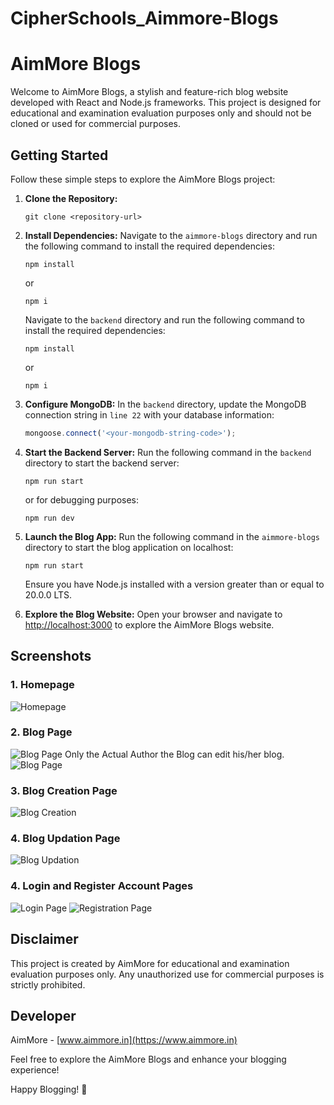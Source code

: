 # CipherSchools_Aimmore-Blogs

# AimMore Blogs

Welcome to AimMore Blogs, a stylish and feature-rich blog website developed with React and Node.js frameworks. This project is designed for educational and examination evaluation purposes only and should not be cloned or used for commercial purposes.

## Getting Started

Follow these simple steps to explore the AimMore Blogs project:

1. **Clone the Repository:**
   ```
   git clone <repository-url>
   ```

2. **Install Dependencies:**
   Navigate to the `aimmore-blogs` directory and run the following command to install the required dependencies:
   ```
   npm install
   ```
   or
   ```
   npm i
   ```
   
   Navigate to the `backend` directory and run the following command to install the required dependencies:
   ```
   npm install
   ```
   or
   ```
   npm i
   ```

4. **Configure MongoDB:**
   In the `backend` directory, update the MongoDB connection string in `line 22` with your database information:
   ```javascript
   mongoose.connect('<your-mongodb-string-code>');
   ```

5. **Start the Backend Server:**
   Run the following command in the `backend` directory to start the backend server:
   ```
   npm run start
   ```
   or for debugging purposes:
   ```
   npm run dev
   ```

6. **Launch the Blog App:**
   Run the following command in the `aimmore-blogs` directory to start the blog application on localhost:
   ```
   npm run start
   ```

   Ensure you have Node.js installed with a version greater than or equal to 20.0.0 LTS.

7. **Explore the Blog Website:**
   Open your browser and navigate to [http://localhost:3000](http://localhost:3000) to explore the AimMore Blogs website.

## Screenshots

### 1. Homepage
![Homepage](./media/homepage.jpg)

### 2. Blog Page
![Blog Page](./media/authors-blog.jpg)
Only the Actual Author the Blog can edit his/her blog.
![Blog Page](./media/non-author-blog.jpg)

### 3. Blog Creation Page
![Blog Creation](./media/edit-page.jpg)

### 4. Blog Updation Page
![Blog Updation](./media/update-blog-page.jpg)

### 4. Login and Register Account Pages
![Login Page](./media/login.jpg)
![Registration Page](./media/register.jpg)


## Disclaimer

This project is created by AimMore for educational and examination evaluation purposes only. Any unauthorized use for commercial purposes is strictly prohibited.

## Developer

AimMore - [www.aimmore.in](https://www.aimmore.in)

Feel free to explore the AimMore Blogs and enhance your blogging experience!

Happy Blogging! 🚀
